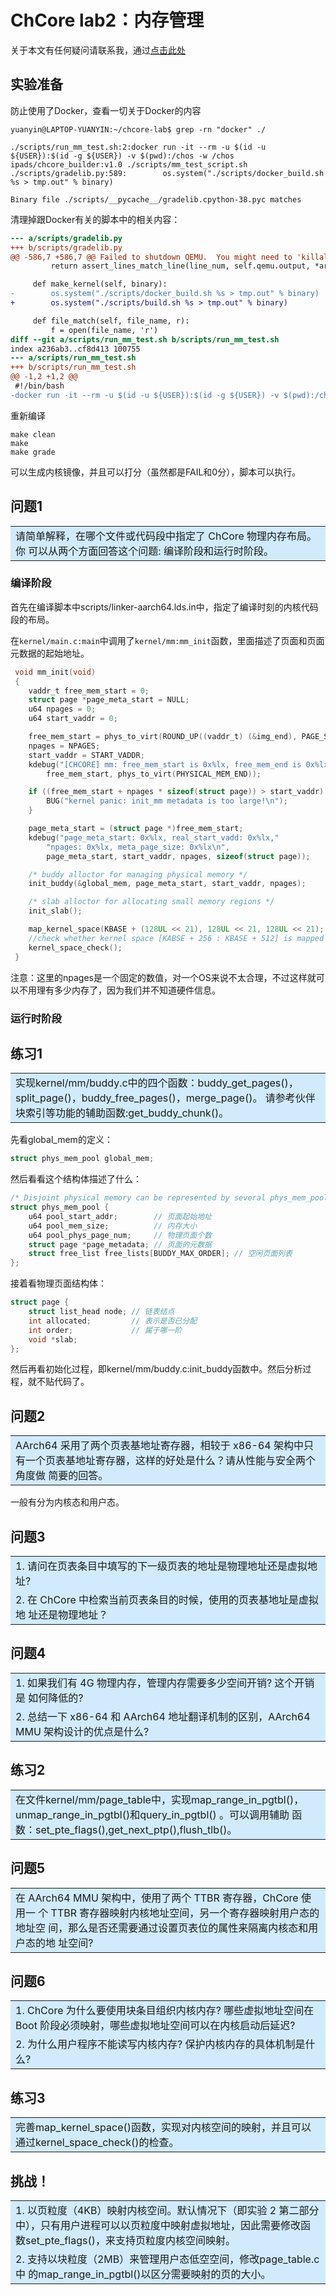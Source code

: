 # ChCore lab2：内存管理

关于本文有任何疑问请联系我，通过[点击此处](https://github.com/zhyuyi/chcore-lab/blob/main/README.md)



## 实验准备

防止使用了Docker，查看一切关于Docker的内容

```shell
yuanyin@LAPTOP-YUANYIN:~/chcore-lab$ grep -rn "docker" ./

./scripts/run_mm_test.sh:2:docker run -it --rm -u $(id -u ${USER}):$(id -g ${USER}) -v $(pwd):/chos -w /chos ipads/chcore_builder:v1.0 ./scripts/mm_test_script.sh
./scripts/gradelib.py:589:        os.system("./scripts/docker_build.sh %s > tmp.out" % binary)

Binary file ./scripts/__pycache__/gradelib.cpython-38.pyc matches
```

清理掉跟Docker有关的脚本中的相关内容：

```diff
--- a/scripts/gradelib.py
+++ b/scripts/gradelib.py
@@ -586,7 +586,7 @@ Failed to shutdown QEMU.  You might need to 'killall qemu' or
         return assert_lines_match_line(line_num, self.qemu.output, *args, **kwargs)

     def make_kernel(self, binary):
-        os.system("./scripts/docker_build.sh %s > tmp.out" % binary)
+        os.system("./scripts/build.sh %s > tmp.out" % binary)

     def file_match(self, file_name, r):
         f = open(file_name, 'r')
diff --git a/scripts/run_mm_test.sh b/scripts/run_mm_test.sh
index a236ab3..cf8d413 100755
--- a/scripts/run_mm_test.sh
+++ b/scripts/run_mm_test.sh
@@ -1,2 +1,2 @@
 #!/bin/bash
-docker run -it --rm -u $(id -u ${USER}):$(id -g ${USER}) -v $(pwd):/chos -w /chos ipads/chcore_builder:v1.0 ./scripts/mm_test_script.sh
```

重新编译

```
make clean
make
make grade
```

可以生成内核镜像，并且可以打分（虽然都是FAIL和0分），脚本可以执行。





## 问题1

<table><tr><td bgcolor=#D1EBFD> 请简单解释，在哪个文件或代码段中指定了 ChCore 物理内存布局。你 可以从两个方面回答这个问题: 编译阶段和运行时阶段。 </td></tr></table>



### 编译阶段

首先在编译脚本中scripts/linker-aarch64.lds.in中，指定了编译时刻的内核代码段的布局。



在`kernel/main.c:main`中调用了`kernel/mm:mm_init`函数，里面描述了页面和页面元数据的起始地址。

```c
 void mm_init(void)                                                             
 {                                                                              
    vaddr_t free_mem_start = 0;                                            
    struct page *page_meta_start = NULL;                                   
    u64 npages = 0;                                                        
	u64 start_vaddr = 0;                                                   

	free_mem_start = phys_to_virt(ROUND_UP((vaddr_t) (&img_end), PAGE_SIZE));          
    npages = NPAGES;                                                       
    start_vaddr = START_VADDR;                                             
    kdebug("[CHCORE] mm: free_mem_start is 0x%lx, free_mem_end is 0x%lx\n",
    	free_mem_start, phys_to_virt(PHYSICAL_MEM_END));                

    if ((free_mem_start + npages * sizeof(struct page)) > start_vaddr) {   
    	BUG("kernel panic: init_mm metadata is too large!\n");         
    }                                                                      

    page_meta_start = (struct page *)free_mem_start;                       
    kdebug("page_meta_start: 0x%lx, real_start_vadd: 0x%lx,"               
    	"npages: 0x%lx, meta_page_size: 0x%lx\n",                       
    	page_meta_start, start_vaddr, npages, sizeof(struct page));     

    /* buddy alloctor for managing physical memory */                      
    init_buddy(&global_mem, page_meta_start, start_vaddr, npages);         

    /* slab alloctor for allocating small memory regions */                
    init_slab();                                                           

    map_kernel_space(KBASE + (128UL << 21), 128UL << 21, 128UL << 21);     
    //check whether kernel space [KABSE + 256 : KBASE + 512] is mapped     
    kernel_space_check();                                                  
 }                                                                              
```



注意：这里的npages是一个固定的数值，对一个OS来说不太合理，不过这样就可以不用理有多少内存了，因为我们并不知道硬件信息。



### 运行时阶段







## 练习1

<table><tr><td bgcolor=#D1EBFD> 实现kernel/mm/buddy.c中的四个函数：buddy_get_pages()， split_page()，buddy_free_pages()，merge_page()。 请参考伙伴块索引等功能的辅助函数:get_buddy_chunk()。 </td></tr></table>

先看global_mem的定义：

```c
struct phys_mem_pool global_mem;
```

然后看看这个结构体描述了什么：

```c
/* Disjoint physical memory can be represented by several phys_mem_pool. */     
struct phys_mem_pool {                                            
    u64 pool_start_addr;        // 页面起始地址
    u64 pool_mem_size;          // 内存大小                                             
    u64 pool_phys_page_num;     // 物理页面个数                           
    struct page *page_metadata; // 页面的元数据
    struct free_list free_lists[BUDDY_MAX_ORDER]; // 空闲页面列表                        
};                                
```

接着看物理页面结构体：

```c
struct page {
    struct list_head node; // 链表结点
    int allocated;         // 表示是否已分配
    int order;             // 属于哪一阶
    void *slab;
};                                                                 
```

然后再看初始化过程，即kernel/mm/buddy.c:init_buddy函数中。然后分析过程，就不贴代码了。



## 问题2

<table><tr><td bgcolor=#D1EBFD> AArch64 采用了两个页表基地址寄存器，相较于 x86-64 架构中只有一个页表基地址寄存器，这样的好处是什么？请从性能与安全两个角度做 简要的回答。 </td></tr></table>



一般有分为内核态和用户态。





## 问题3

<table>
	<tr><td bgcolor=#D1EBFD> 
        1. 请问在页表条目中填写的下一级页表的地址是物理地址还是虚拟地址? 
    </td></tr>
 	<tr><td bgcolor=#D1EBFD> 
        2. 在 ChCore 中检索当前页表条目的时候，使用的页表基地址是虚拟地 址还是物理地址？ 
	</td></tr>
</table>








## 问题4

<table>
    <tr><td bgcolor=#D1EBFD>  
        1. 如果我们有 4G 物理内存，管理内存需要多少空间开销? 这个开销是 如何降低的?
	</td></tr>
    <tr><td bgcolor=#D1EBFD>  
        2. 总结一下 x86-64 和 AArch64 地址翻译机制的区别，AArch64 MMU 架构设计的优点是什么?
	</td></tr>    
</table>






## 练习2

<table><tr><td bgcolor=#D1EBFD> 在文件kernel/mm/page_table中，实现map_range_in_pgtbl()， unmap_range_in_pgtbl()和query_in_pgtbl() 。可以调用辅助 函数：set_pte_flags(),get_next_ptp(),flush_tlb()。 </td></tr></table>





## 问题5

<table><tr><td bgcolor=#D1EBFD> 在 AArch64 MMU 架构中，使用了两个 TTBR 寄存器，ChCore 使用一 个 TTBR 寄存器映射内核地址空间，另一个寄存器映射用户态的地址空 间，那么是否还需要通过设置页表位的属性来隔离内核态和用户态的地 址空间? </td></tr></table>





## 问题6

<table>
    <tr><td bgcolor=#D1EBFD> 
        1. ChCore 为什么要使用块条目组织内核内存? 哪些虚拟地址空间在 Boot 阶段必须映射，哪些虚拟地址空间可以在内核启动后延迟? 
    </td></tr>    
    <tr><td bgcolor=#D1EBFD>         
        2. 为什么用户程序不能读写内核内存? 保护内核内存的具体机制是什么? 
    </td></tr>
</table>









## 练习3

<table><tr><td bgcolor=#D1EBFD> 完善map_kernel_space()函数，实现对内核空间的映射，并且可以 通过kernel_space_check()的检查。 </td></tr></table>









## 挑战！

<table>
    <tr><td bgcolor=#D1EBFD> 
        1. 以页粒度（4KB）映射内核空间。默认情况下（即实验 2 第二部分 中），只有用户进程可以以页粒度中映射虚拟地址，因此需要修改函 数set_pte_flags()，来支持页粒度内核空间映射。
    </td></tr>    
    <tr><td bgcolor=#D1EBFD>         
        2. 支持以块粒度（2MB）来管理用户态低空空间，修改page_table.c中 的map_range_in_pgtbl()以区分需要映射的页的大小。
    </td></tr>
</table>


